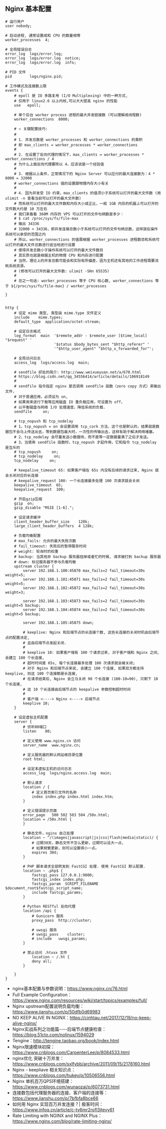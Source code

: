 ## Nginx 基本配置

```Nginx
# 运行用户
user nobody;

# 启动进程, 通常设置成和 CPU 的数量相等
worker_processes  4;

# 全局错误日志
error_log  logs/error.log;
error_log  logs/error.log  notice;
error_log  logs/error.log  info;

# PID 文件
pid        logs/nginx.pid;

# 工作模式及连接数上限
events {
    # epoll 是 IO 多路复用 (I/O Multiplexing) 中的一种方式,
    # 仅用于 linux2.6 以上内核,可以大大提高 nginx 的性能
    use   epoll; 

    # 单个后台 worker process 进程的最大并发链接数 (可以理解成线程数)    
    worker_connections  8000;
    
    # ⭐️ 关键配置技巧:
    #
    # 1. 并发总数是 worker_processes 和 worker_connections 的乘积
    # 即 max_clients = worker_processes * worker_connections
    #
    # 2. 在设置了反向代理的情况下，max_clients = worker_processes * worker_connections / 4
    # 为什么上面反向代理要除以 4，应该说是一个经验值
    #
    # 3. 根据以上条件，正常情况下的 Nginx Server 可以应付的最大连接数为：4 * 8000 = 32000
    # worker_connections 值的设置跟物理内存大小有关
    #
    # 4. 因为并发受 IO 约束，max_clients 的值须小于系统可以打开的最大文件数 (用 ulimit -n 查看当前可以打开的最大文件数)
    # 而系统可以打开的最大文件数和内存大小成正比，一般 1GB 内存的机器上可以打开的文件数大约是 10 万左右
    # 我们来看看 360M 内存的 VPS 可以打开的文件句柄数是多少：
    # $ cat /proc/sys/fs/file-max
    # 输出 34336
    # 32000 < 34336，即并发连接总数小于系统可以打开的文件句柄总数，这样就在操作系统可以承受的范围之内
    # 所以，worker_connections 的值需根据 worker_processes 进程数目和系统可以打开的最大文件总数进行适当地进行设置
    # 使得并发总数小于操作系统可以打开的最大文件数目
    # 其实质也就是根据主机的物理 CPU 和内存进行配置
    # 当然，理论上的并发总数可能会和实际有所偏差，因为主机还有其他的工作进程需要消耗系统资源。
    # (修改可以打开的最大文件数: ulimit -SHn 65535)
    #
    # 总之一句话: worker_processes 等于 CPU 核心数, worker_connections 等于 ${/proc/sys/fs/file-max} / worker_processes 

}


http {
    # 设定 mime 类型, 类型由 mime.type 文件定义
    include    mime.types;
    default_type  application/octet-stream;
    
    # 设定日志格式
    log_format  main  '$remote_addr - $remote_user [$time_local] "$request" '
                      '$status $body_bytes_sent "$http_referer" '
                      '"$http_user_agent" "$http_x_forwarded_for"';
    
    # 全局访问日志
    access_log  logs/access.log  main;
    
    # sendfile 好处的简介: http://www.weixueyuan.net/a/670.html
    # https://blog.csdn.net/qq_34556414/article/details/106918149
    #
    # sendfile 指令指定 nginx 是否调用 sendfile 函数（zero copy 方式）来输出文件，
    # 对于普通应用，必须设为 on,
    # 如果用来进行下载等应用磁盘 IO 重负载应用，可设置为 off，
    # 以平衡磁盘与网络 I/O 处理速度，降低系统的负载.
    sendfile     on;

    # tcp_nopush 和 tcp_nodelay
    # 1，tcp_nopush = on 会设置调用 tcp_cork 方法，这个也是默认的，结果就是数据包不会马上传送出去，等到数据包最大时，一次性的传输出去，这样有助于解决网络堵塞。
    # 2，tcp_nodelay 会尽量发送小数据块，而不是等一定数据量满了之后才发送。
    # 3，当使用 sendfile 函数时，tcp_nopush 才起作用，它和指令 tcp_nodelay 是互斥的
    # tcp_nopush     on;
    # tcp_nodelay     on;
    tcp_nodelay     on;
    
    # keepalive_timeout 65: 如果客户端在 65s 内没有后续的请求过来, Nginx 就会关闭对应的长连接
    # keepalive_request 100: 一个长连接最多处理 100 次请求就会关闭
    keepalive_timeout  65;
    keepalive_request  100;

    # 开启gzip压缩
    gzip  on;
    gzip_disable "MSIE [1-6].";

    # 设定请求缓冲
    client_header_buffer_size    128k;
    large_client_header_buffers  4 128k;
    
    # 负载均衡配置
    # max_fails: 允许的最大失败次数
    # fail_timeout: 失败后的暂停服务时间
    # weight: 轮询时的权重
    # backup: 当其他非 backup 服务器挂掉或者忙的时候, 请求被打到 backup 服务器
    # down: 标记服务器不参与负载均衡   
    upstream cluster {
        server 192.168.1.100:45870 max_fails=2 fail_timeout=30s weight=5;
        server 192.168.1.101:45871 max_fails=2 fail_timeout=30s weight=5;
        server 192.168.1.102:45872 max_fails=2 fail_timeout=30s weight=3;

        server 192.168.1.103:45873 max_fails=2 fail_timeout=30s weight=5 backup;
        server 192.168.1.104:45874 max_fails=2 fail_timeout=30s weight=5 backup;
        
        server 192.168.1.105:45875 down;
        
        # keeplive: Nginx 和后端节点的长连接个数, 这些长连接的关闭时机由后端节点的配置决定,
        # 且由后端节点发起关闭.
        #
        # keeplive 10: 如果客户端有 100 个请求过来, 对于客户端和 Nginx 之间, 会建立 100 个长连接, 
        # 超时时间是 65s, 每个长连接最多处理 100 次请求就会被关闭; 
        # 对于 Nginx 和后端节点来说, 会建立 100 个连接, 如果双方都支持 keeplive, 则这 100 个连接都是长连接,
        # 在请求结束后, Nginx 会立马关闭 90 个长连接 (100-10=90), 只剩下 10 个长连接, 
        # 这 10 个长连接由后端节点的 keepalive 参数控制超时时间
        #
        # 客户端 <----> Nginx <----> 后端节点
        keeplive 10;
    }
  
    # 设定虚拟主机配置
    server {
        # 侦听80端口
        listen    80;
        
        # 定义使用 www.nginx.cn 访问
        server_name  www.nginx.cn;

        # 定义服务器的默认网站根目录位置
        root html;

        # 设定本虚拟主机的访问日志
        access_log  logs/nginx.access.log  main;

        # 默认请求
        location / {
            # 定义首页索引文件的名称
            index index.php index.html index.htm;   
        }

        # 定义错误提示页面
        error_page   500 502 503 504 /50x.html;
        location = /50x.html {
        }

        # 静态文件，nginx 自己处理
        location ~ ^/(images|javascript|js|css|flash|media|static)/ {
            # 过期30天，静态文件不怎么更新，过期可以设大一点，
            # 如果频繁更新，则可以设置得小一点。
            expires 30d;
        }

        # PHP 脚本请求全部转发到 FastCGI 处理. 使用 FastCGI 默认配置.
        location ~ .php$ {
            fastcgi_pass 127.0.0.1:9000;
            fastcgi_index index.php;
            fastcgi_param  SCRIPT_FILENAME  $document_root$fastcgi_script_name;
            include fastcgi_params;
        }
        
        # Python RESTful 反向代理
        location /api {
            # Gunicorn 服务
            proxy_pass  http://cluster;
            
            # uwsgi 服务
            # uwsgi_pass	cluster;
            # include	uwsgi_params;
        }

        # 禁止访问 .htxxx 文件
            location ~ /.ht {
            deny all;
        }

    }
}
```

- nginx基本配置与参数说明：https://www.nginx.cn/76.html
- Full Example
  Configuration：https://www.nginx.com/resources/wiki/start/topics/examples/full/
- Nginx upstream配置说明负载均衡：https://www.jianshu.com/p/50dfb0d69983
- NO KEEP ALIVE IN NGINX：https://cinhtau.net/2017/12/19/no-keep-alive-nginx/
- Nginx实战系列之功能篇----后端节点健康检查：https://blog.51cto.com/nolinux/1594029
- Tengine：http://tengine.taobao.org/book/index.html
- Nginx限速模块初探：https://www.cnblogs.com/CarpenterLee/p/8084533.html
- nginx优化 突破十万并发：https://www.cnblogs.com/sxlfybb/archive/2011/09/15/2178160.html
- Nginx - keepliave 相关知识点：https://www.cnblogs.com/hukey/p/10506556.html
- Nginx 单机百万QPS环境搭建：https://www.cnblogs.com/wunaozai/p/6073731.html
- 连接数包括代理服务器的连接、客户端的连接等：https://www.jianshu.com/p/7bfbfa8bce66
- 如何用 Nginx 实现百万并发连接？| 极客时间：https://www.infoq.cn/article/c-tv6mr2rofl3jtevy61
- Rate Limiting with NGINX and NGINX
  Plus：https://www.nginx.com/blog/rate-limiting-nginx/